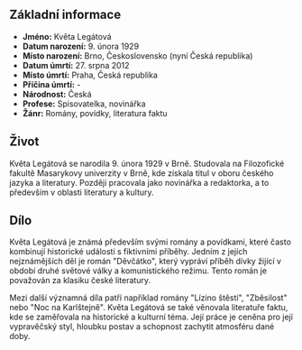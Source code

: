 ## Základní informace

- **Jméno:** Květa Legátová
- **Datum narození:** 9. února 1929
- **Místo narození:** Brno, Československo (nyní Česká republika)
- **Datum úmrtí:** 27. srpna 2012
- **Místo úmrtí:** Praha, Česká republika
- **Příčina úmrtí:** -
- **Národnost:** Česká
- **Profese:** Spisovatelka, novinářka
- **Žánr:** Romány, povídky, literatura faktu

## Život

Květa Legátová se narodila 9. února 1929 v Brně. Studovala na Filozofické fakultě Masarykovy univerzity v Brně, kde získala titul v oboru českého jazyka a literatury. Později pracovala jako novinářka a redaktorka, a to především v oblasti literatury a kultury.

## Dílo

Květa Legátová je známá především svými romány a povídkami, které často kombinují historické události s fiktivními příběhy. Jedním z jejích nejznámějších děl je román "Děvčátko", který vypráví příběh dívky žijící v období druhé světové války a komunistického režimu. Tento román je považován za klasiku české literatury.

Mezi další významná díla patří například romány "Lízino štěstí", "Zběsilost" nebo "Noc na Karlštejně". Květa Legátová se také věnovala literatuře faktu, kde se zaměřovala na historické a kulturní téma. Její práce je ceněna pro její vypravěčský styl, hloubku postav a schopnost zachytit atmosféru dané doby.